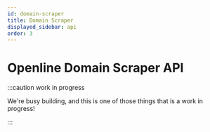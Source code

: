 ```yaml
---
id: domain-scraper
title: Domain Scraper
displayed_sidebar: api
order: 3
---
```


# Openline Domain Scraper API

:::caution work in progress

We're busy building, and this is one of those things that is a work in progress!

:::

